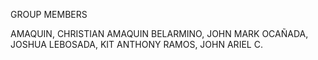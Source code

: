GROUP MEMBERS

AMAQUIN, CHRISTIAN AMAQUIN
BELARMINO, JOHN MARK
OCAÑADA, JOSHUA
LEBOSADA, KIT ANTHONY
RAMOS, JOHN ARIEL C.
